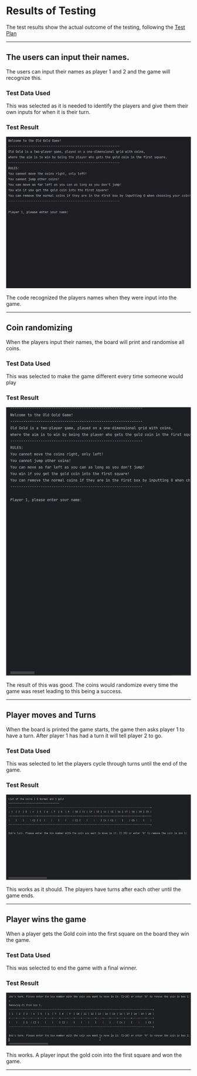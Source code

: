 # Results of Testing

The test results show the actual outcome of the testing, following the [Test Plan](test-plan.md)

---

## The users can input their names.

The users can input their names as player 1 and 2 and the game will recognize this.

### Test Data Used

This was selected as it is needed to identify the players and give them their own inputs for when it is their turn.

### Test Result

![Animation.gif](screenshots/Animation.gif)

The code recognized the players names when they were input into the game.

---

## Coin randomizing

When the players input their names, the board will print and randomise all coins.

### Test Data Used

This was selected to make the game different every time someone would play

### Test Result

![Animation.gif](screenshots/Animation2.gif)


The result of this was good. The coins would randomize every time the game was reset leading to this being a success.

---

## Player moves and Turns

When the board is printed the game starts, the game then asks player 1 to have a turn. After player 1 has had a turn it will tell player 2 to go.

### Test Data Used

This was selected to let the players cycle through turns until the end of the game.

### Test Result

![Animation.gif](screenshots/Animation3.gif)

This works as it should. The players have turns after each other until the game ends.

---

## Player wins the game

When a player gets the Gold coin into the first square on the board they win the game.

### Test Data Used

This was selected to end the game with a final winner.

### Test Result

![Animation.gif](screenshots/AnimationWin.gif)

This works. A player input the gold coin into the first square and won the game.

---

